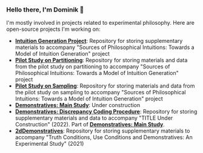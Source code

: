 ### Hello there, I'm Dominik 👋

<!--
**DominikDziedzic/DominikDziedzic** is a ✨ _special_ ✨ repository because its `README.md` (this file) appears on your GitHub profile.

Here are some ideas to get you started:

- 🔭 I’m currently working on ...
- 🌱 I’m currently learning ...
- 👯 I’m looking to collaborate on ...
- 🤔 I’m looking for help with ...
- 💬 Ask me about ...
- 📫 How to reach me: ...
- 😄 Pronouns: ...
- ⚡ Fun fact: ...
-->

I'm mostly involved in projects related to experimental philosophy. Here are open-source projects I'm working on:

- [**Intuition Generation Project**](https://github.com/DominikDziedzic/IntuitionGenerationProject): Repository for storing supplementary materials to accompany "Sources of Philosophical Intuitions: Towards a Model of Intuition Generation" project
- [**Pilot Study on Partitioning**](https://github.com/DominikDziedzic/PilotStudyPartitioning): Repository for storing materials and data from the pilot study on partitioning to accompany "Sources of Philosophical Intuitions: Towards a Model of Intuition Generation" project
- [**Pilot Study on Sampling**](https://github.com/DominikDziedzic/PilotStudySampling): Repository for storing materials and data from the pilot study on sampling to accompany "Sources of Philosophical Intuitions: Towards a Model of Intuition Generation" project
- [**Demonstratives: Main Study**](https://github.com/DominikDziedzic/DemonstrativesMain): Under construction
- [**Demonstratives: Discrepancy Coding Procedure**](https://github.com/DominikDziedzic/DemonstrativesDiscrepancyCoding): Repository for storing supplementary materials and data to accompany "TITLE Under Construction" (2022). Part of [**Demonstratives: Main Study**](https://github.com/DominikDziedzic/DemonstrativesMain).
- [**2dDemonstratives**](https://github.com/DominikDziedzic/2dDemonstratives): Repository for storing supplementary materials to accompany "Truth Conditions, Use Conditions and Demonstratives: An Experimental Study" (2021)
